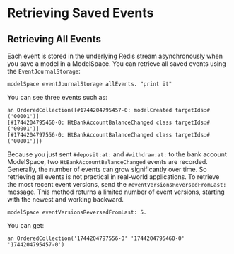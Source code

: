 # Retrieving Saved Events

## Retrieving All Events

Each event is stored in the underlying Redis stream asynchronously when you save a model in a ModelSpace. You can retrieve all saved events using the `EventJournalStorage`:

```Smalltalk
modelSpace eventJournalStorage allEvents. "print it"
```

You can see three events such as:

```
an OrderedCollection([#1744204795457-0: modelCreated targetIds:#('00001')]
[#1744204795460-0: HtBankAccountBalanceChanged class targetIds:#('00001')]
[#1744204797556-0: HtBankAccountBalanceChanged class targetIds:#('00001')])
```

Because you just sent `#deposit:at:` and `#withdraw:at:` to the bank account ModelSpace, two `HtBankAccountBalanceChanged` events are recorded.
Generally, the number of events can grow significantly over time.
So retrieving all events is not practical in real-world applications.
To retrieve the most recent event versions, send the `#eventVersionsReversedFromLast:` message. This method returns a limited number of event versions, starting with the newest and working backward.

```Smalltalk
modelSpace eventVersionsReversedFromLast: 5.
```

You can get:

```
an OrderedCollection('1744204797556-0' '1744204795460-0' '1744204795457-0')
```
